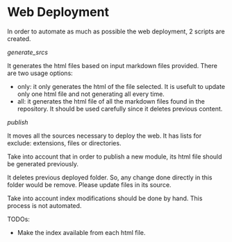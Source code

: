 # Web Deployment

In order to automate as much as possible the web deployment, 2 scripts are created. 

*generate_srcs*

It generates the html files based on input markdown files provided. There are two usage options:
* only: it only generates the html of the file selected. It is usefult to update only one html file and not generating all every time. 
* all: it generates the html file of all the markdown files found in the repository. It should be used carefully since it deletes previous content. 

*publish*

It moves all the sources necessary to deploy the web. It has lists for exclude: extensions, files or directories. 

Take into account that in order to publish a new module, its html file should be generated previously. 

It deletes previous deployed folder. So, any change done directly in this folder would be remove. Please update files in its source. 

Take into account index modifications should be done by hand. This process is not automated. 

TODOs:

* Make the index available from each html file. 